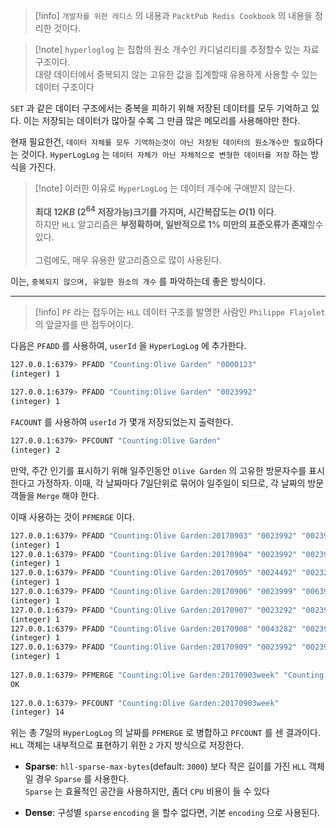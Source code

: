 >[!info] `개발자를 위한 레디스` 의 내용과 `PacktPub Redis Cookbook` 의 내용을 정리한 것이다.

>[!note] `hyperloglog` 는 집합의 원소 개수인 카디널리티를 추정할수 있는 자료구조이다.<br>대량 데이터에서 중복되지 않는 고유한 값을 집계할때 유용하게 사용할 수 있는 데이터 구조이다

`SET` 과 같은 데이터 구조에서는 중복을 피하기 위해 저장된 데이터를 모두 기억하고 있다.
이는 저장되는 데이터가 많아질 수록 그 만큼 많은 메모리를 사용해야만 한다.

현재 필요한건, `데이터 자체를 모두 기억하는것이 아닌 저장된 데이터의 원소개수만 필요`하다는 것이다.
`HyperLogLog` 는 `데이터 자체가 아닌 자체적으로 변형한 데이터를 저장` 하는 방식을 가진다.  

>[!note] 이러한 이유로 `HyperLogLog` 는 데이터 개수에 구애받지 않는다. <br><br>**최대 $12KB$ ($2^{64}$ 저장가능)크기를 가지며, 시간복잡도는 $O(1)$ 이다**.<br>하지만 `HLL` 알고리즘은 **부정확하며, 일반적으로 $1\%$ 미만의 표준오류가 존재**할수 있다.<br><br>그럼에도, 매우 유용한 알고리즘으로 많이 사용된다.


이는, `중복되지 않으며, 유일한 원소의 개수` 를 파악하는데 좋은 방식이다.

---

>[!info] `PF` 라는 접두어는 `HLL` 데이터 구조를 발명한 사람인 `Philippe Flajolet` 의 앞글자를 딴 접두어이다.

다음은 `PFADD` 를 사용하여, `userId` 을 `HyperLogLog` 에 추가한다.

```sh
127.0.0.1:6379> PFADD "Counting:Olive Garden" "0000123" 
(integer) 1 
 
127.0.0.1:6379> PFADD "Counting:Olive Garden" "0023992" 
(integer) 1 
```

`FACOUNT` 를 사용하여 `userId` 가 몇개 저장되었는지 출력한다.

```sh
127.0.0.1:6379> PFCOUNT "Counting:Olive Garden" 
(integer) 2
```

만약, 주간 인기를 표시하기 위해 일주인동안 `Olive Garden` 의 고유한 방문자수를 표시한다고 가정하자.
이때, 각 날짜마다 7일단위로 묶어야 일주일이 되므로, 각 날짜의 방문객들을 `Merge` 해야 한다.

이때 사용하는 것이 `PFMERGE` 이다.

```sh
127.0.0.1:6379> PFADD "Counting:Olive Garden:20170903" "0023992" "0023991" "0045992" 
(integer) 1 
127.0.0.1:6379> PFADD "Counting:Olive Garden:20170904" "0023992" "0023991" "0045992" 
(integer) 1 
127.0.0.1:6379> PFADD "Counting:Olive Garden:20170905" "0024492" "0023211" "0045292" 
(integer) 1 
127.0.0.1:6379> PFADD "Counting:Olive Garden:20170906" "0023999" "0063991" "0045922" 
(integer) 1 
127.0.0.1:6379> PFADD "Counting:Olive Garden:20170907" "0023292" "0023991" "0045921" 
(integer) 1 
127.0.0.1:6379> PFADD "Counting:Olive Garden:20170908" "0043282" "0023984" "0045092" 
(integer) 1 
127.0.0.1:6379> PFADD "Counting:Olive Garden:20170909" "0023992" "0023991" "0045992" 
(integer) 1 
 
127.0.0.1:6379> PFMERGE "Counting:Olive Garden:20170903week" "Counting:Olive Garden:20170903" "Counting:Olive Garden:20170904" "Counting:Olive Garden:20170905" "Counting:Olive Garden:20170906" "Counting:Olive Garden:20170907" "Counting:Olive Garden:20170908" "Counting:Olive Garden:20170909" 
OK 
 
127.0.0.1:6379> PFCOUNT "Counting:Olive Garden:20170903week" 
(integer) 14
```

위는 총 7일의 `HyperLogLog` 의 날짜를 `PFMERGE` 로 병합하고 `PFCOUNT` 를 센 결과이다.
`HLL` 객체는 내부적으로 표현하기 위한 `2` 가지 방식으로 저장한다.

- **Sparse**: `hll-sparse-max-bytes`(default: `3000`) 보다 작은 길이를 가진 `HLL` 객체일 경우 `Sparse` 를 사용한다.<br>`Sparse` 는 효율적인 공간을 사용하지만, 좀더 `CPU` 비용이 들 수 있다

- **Dense**: 구성별 `sparse` `encoding` 을 할수 없다면, 기본 `encoding` 으로 사용된다.


